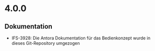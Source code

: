 # 4.0.0
## Dokumentation
- IFS-3928: Die Antora Dokumentation für das Bedienkonzept wurde in dieses Git-Repository umgezogen
